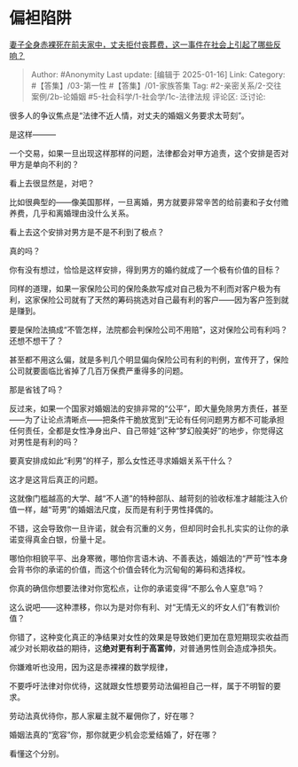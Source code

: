 # 偏袒陷阱
[妻子全身赤裸死在前夫家中，丈夫拒付丧葬费，这一事件在社会上引起了哪些反响？](https://www.zhihu.com/question/9392689043/answer/80042363755)

> Author: #Anonymity
> Last update: [编辑于 2025-01-16]
> Link:
> Category: #【答集】/03-第一性 #【答集】/01-家族答集 
> Tag: #2-亲密关系/2-交往案例/2b-论婚姻 #5-社会科学/1-社会学/1c-法律法规 
> 评论区:
> 泛讨论:
  
很多人的争议焦点是“法律不近人情，对丈夫的婚姻义务要求太苛刻”。

是这样———

一个交易，如果一旦出现这样那样的问题，法律都会对甲方追责，这个安排是否对甲方是单向不利的？

看上去很显然是，对吧？

比如很典型的——像美国那样，一旦离婚，男方就要非常辛苦的给前妻和子女付赡养费，几乎和离婚理由没什么关系。

看上去这个安排对男方是不是不利到了极点？

真的吗？

你有没有想过，恰恰是这样安排，得到男方的婚约就成了一个极有价值的目标？

同样的道理，如果一家保险公司的保险条款写成对自己极为不利而对客户极为有利，这家保险公司就有了天然的筹码挑选对自己最有利的客户——因为客户签到就是赚到。

要是保险法搞成“不管怎样，法院都会判保险公司不用赔”，这对保险公司有利吗？还想不想干了？

甚至都不用这么偏，就是多判几个明显偏向保险公司有利的判例，宣传开了，保险公司就要面临比省掉了几百万保费严重得多的问题。

那是省钱了吗？

反过来，如果一个国家对婚姻法的安排非常的“公平”，即大量免除男方责任，甚至——为了让论点清晰点——把条件干脆放宽到“无论有任何问题男方都不可能承担任何责任，全都是女性净身出户、自己带娃”这种“梦幻般美好”的地步，你觉得这对男性是有利的吗？

要真安排成如此“利男”的样子，那么女性还寻求婚姻关系干什么？

这才是这背后真正的问题。

这就像门槛越高的大学、越“不人道”的特种部队、越苛刻的验收标准才越能注入价值一样，越“苛男”的婚姻法尺度，反而是有利于男性择偶的。

不错，这会导致你一旦许诺，就会有沉重的义务，但却同时会扎扎实实的让你的承诺变得真金白银，份量十足。

哪怕你相貌平平、出身寒微，哪怕你言语木讷、不善表达，婚姻法的“严苛”性本身会背书你的承诺的价值，而这个价值会转化为沉甸甸的筹码和选择权。

你真的确信你想要法律对你宽松点，让你的承诺变得“不那么令人窒息”吗？

这么说吧——这种漂移，你以为是对你有利、对“无情无义的坏女人们”有教训价值？

你错了，这种变化真正的净结果对女性的效果是导致她们更加在意短期现实收益而减少对长期收益的期待，这**绝对更有利于高富帅**，对普通男性则会造成净损失。

你嫌难听也没用，因为这是赤裸裸的数学规律，

不要呼吁法律对你优待，这就跟女性想要劳动法偏袒自己一样，属于不明智的要求。

劳动法真优待你，那人家雇主就不雇佣你了，好在哪？

婚姻法真的“宽容”你，那你就更少机会恋爱结婚了，好在哪？

看懂这个分别。

